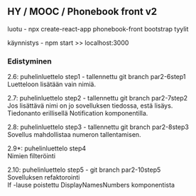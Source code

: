 


## HY / MOOC / Phonebook front v2

luotu - npx create-react-app phonebook-front
bootstrap tyylit

käynnistys - npm start >> localhost:3000

### Edistyminen

2.6: puhelinluettelo step1 - tallennettu git branch par2-6step1  
Luetteloon lisätään vain nimiä.

2.7: puhelinluettelo step2 - tallennettu git branch par2-7step2  
Jos lisättävä nimi on jo sovelluksen tiedossa, estä lisäys.   
Tiedonanto erillisellä Notification komponentilla.  

2.8: puhelinluettelo step3 - tallennettu git branch par2-8step3  
Sovellus mahdollistaa numeron tallentamisen.  

2.9*: puhelinluettelo step4  
Nimien filteröinti  

2.10: puhelinluettelo step5 - git branch par2-10step5  
Sovelluksen refaktorointi  
If -lause poistettu DisplayNamesNumbers komponentista  


